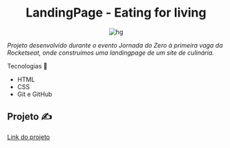 <h1 align="center"> LandingPage - Eating for living </h1>
<p align="center"
<a href="https://ibb.co/8dNpRQD"><img src="https://i.ibb.co/8dNpRQD/hg.jpg" alt="hg" border="0"></a>
</p>

*Projeto desenvolvido durante o evento Jornada do Zero à primeira vaga da Rocketseat, onde construimos uma landingpage de um site de culinária.*

  
 Tecnologias 🚀
- HTML
- CSS
- Git e GitHub
## Projeto ✍️
[Link do projeto](https://eatingliving.netlify.app/)
